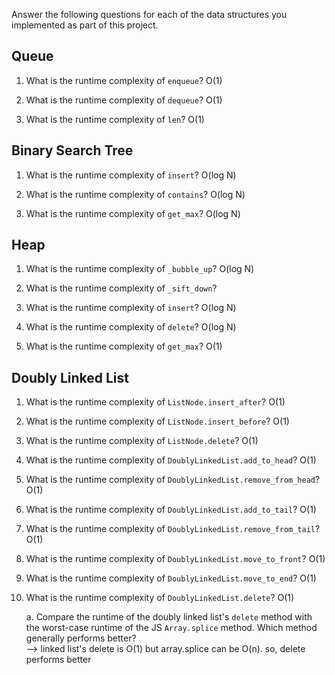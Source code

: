 Answer the following questions for each of the data structures you implemented as part of this project.

## Queue

1. What is the runtime complexity of `enqueue`? O(1)

2. What is the runtime complexity of `dequeue`? O(1)

3. What is the runtime complexity of `len`? O(1)

## Binary Search Tree

1. What is the runtime complexity of `insert`? O(log N)

2. What is the runtime complexity of `contains`? O(log N)

3. What is the runtime complexity of `get_max`? O(log N)

## Heap

1. What is the runtime complexity of `_bubble_up`? O(log N)

2. What is the runtime complexity of `_sift_down`?

3. What is the runtime complexity of `insert`? O(log N)

4. What is the runtime complexity of `delete`? O(log N)

5. What is the runtime complexity of `get_max`? O(1)

## Doubly Linked List

1. What is the runtime complexity of `ListNode.insert_after`?
   O(1)
2. What is the runtime complexity of `ListNode.insert_before`? O(1)

3. What is the runtime complexity of `ListNode.delete`? O(1)

4. What is the runtime complexity of `DoublyLinkedList.add_to_head`? O(1)

5. What is the runtime complexity of `DoublyLinkedList.remove_from_head`? O(1)

6. What is the runtime complexity of `DoublyLinkedList.add_to_tail`? O(1)

7. What is the runtime complexity of `DoublyLinkedList.remove_from_tail`? O(1)

8. What is the runtime complexity of `DoublyLinkedList.move_to_front`? O(1)

9. What is the runtime complexity of `DoublyLinkedList.move_to_end`? O(1)

10. What is the runtime complexity of `DoublyLinkedList.delete`? O(1)

    a. Compare the runtime of the doubly linked list's `delete` method with the worst-case runtime of the JS `Array.splice` method. Which method generally performs better?  
    --> linked list's delete is O(1) but array.splice can be O(n). so, delete performs better
